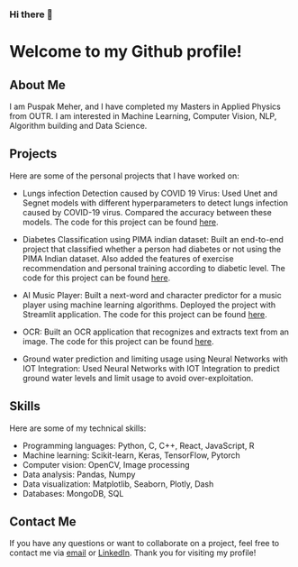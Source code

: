 ### Hi there 👋

Welcome to my Github profile!
=============================

About Me
--------

I am Puspak Meher, and I have completed my Masters in Applied Physics from OUTR. I am interested in Machine Learning, Computer Vision, NLP, Algorithm building and Data Science. 

Projects
--------

Here are some of the personal projects that I have worked on:

-   Lungs infection Detection caused by COVID 19 Virus: Used Unet and Segnet models with different hyperparameters to detect lungs infection caused by COVID-19 virus. Compared the accuracy between these models. The code for this project can be found [here](https://github.com/phycoding/COVID19_Infection).

-   Diabetes Classification using PIMA indian dataset: Built an end-to-end project that classified whether a person had diabetes or not using the PIMA Indian dataset. Also added the features of exercise recommendation and personal training according to diabetic level. The code for this project can be found [here](https://github.com/phycoding/heraku-diabetes).

-   AI Music Player: Built a next-word and character predictor for a music player using machine learning algorithms. Deployed the project with Streamlit application. The code for this project can be found [here](https://github.com/phycoding/AImusicplayer).

-   OCR: Built an OCR application that recognizes and extracts text from an image. The code for this project can be found [here](https://github.com/phycoding/ocr).

-   Ground water prediction and limiting usage using Neural Networks with IOT Integration: Used Neural Networks with IOT Integration to predict ground water levels and limit usage to avoid over-exploitation.

Skills
------

Here are some of my technical skills:

-   Programming languages: Python, C, C++, React, JavaScript, R
-   Machine learning: Scikit-learn, Keras, TensorFlow, Pytorch
-   Computer vision: OpenCV, Image processing
-   Data analysis: Pandas, Numpy
-   Data visualization: Matplotlib, Seaborn, Plotly, Dash
-   Databases: MongoDB, SQL

Contact Me
----------

If you have any questions or want to collaborate on a project, feel free to contact me via [email](mailto:puspakmeher3@gmail.com) or [LinkedIn](https://www.linkedin.com/in/puspak-meher3/). Thank you for visiting my profile!
